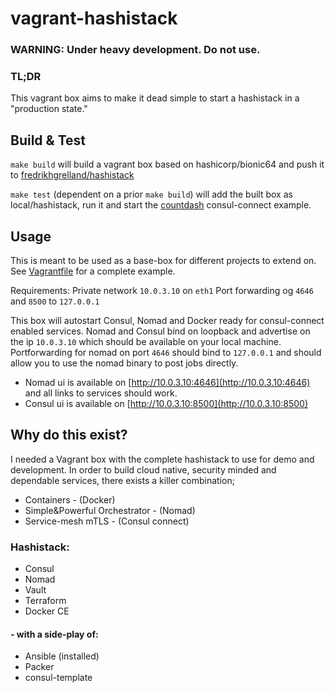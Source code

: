 # vagrant-hashistack
### WARNING: Under heavy development. Do not use.
### TL;DR
This vagrant box aims to make it dead simple to start a hashistack in a "production state."

## Build & Test
`make build` will build a vagrant box based on hashicorp/bionic64 and push it to [fredrikhgrelland/hashistack](https://app.vagrantup.com/fredrikhgrelland/boxes/hashistack)

`make test` (dependent on a prior `make build`) will add the built box as local/hashistack, run it and start the [countdash](https://www.nomadproject.io/docs/integrations/consul-connect/) consul-connect example.

## Usage
This is meant to be used as a base-box for different projects to extend on. See [Vagrantfile](./Vagrantfile) for a complete example.

Requirements:
Private network `10.0.3.10` on `eth1`
Port forwarding og `4646` and `8500` to `127.0.0.1`

This box will autostart Consul, Nomad and Docker ready for consul-connect enabled services.
Nomad and Consul bind on loopback and advertise on the ip `10.0.3.10` which should be available on your local machine.
Portforwarding for nomad on port `4646` should bind to `127.0.0.1` and should allow you to use the nomad binary to post jobs directly.
- Nomad ui is available on [http://10.0.3.10:4646](http://10.0.3.10:4646) and all links to services should work.
- Consul ui is available on [http://10.0.3.10:8500](http://10.0.3.10:8500)

## Why do this exist?
I needed a Vagrant box with the complete hashistack to use for demo and development.
In order to build cloud native, security minded and dependable services, there exists a killer combination;
 - Containers - (Docker)
 - Simple&Powerful Orchestrator - (Nomad)
 - Service-mesh mTLS - (Consul connect)

### Hashistack:
 - Consul
 - Nomad
 - Vault
 - Terraform
 - Docker CE
 
#### - with a side-play of:
 - Ansible (installed)
 - Packer
 - consul-template